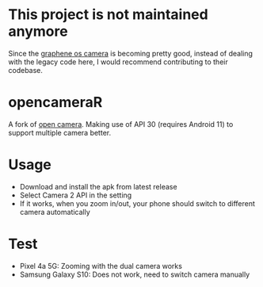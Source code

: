 # This project is not maintained anymore
Since the [graphene os camera](https://github.com/GrapheneOS/Camera) is becoming pretty good, instead of dealing with the legacy code here, I would recommend contributing to their codebase.

# opencameraR
A fork of [open camera](https://sourceforge.net/p/opencamera/code/ci/master/tree/).
Making use of API 30 (requires Android 11) to support multiple camera better.

# Usage
* Download and install the apk from latest release
* Select Camera 2 API in the setting
* If it works, when you zoom in/out, your phone should switch to different camera automatically


# Test
* Pixel 4a 5G: Zooming with the dual camera works
* Samsung Galaxy S10: Does not work, need to switch camera manually
